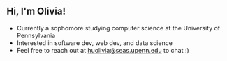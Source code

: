 ## Hi, I'm Olivia! 
- Currently a sophomore studying computer science at the University of Pennsylvania
- Interested in software dev, web dev, and data science
- Feel free to reach out at [huolivia@seas.upenn.edu](huolivia@seas.upenn.edu) to chat :)

<!--
**olivianhu/olivianhu** is a ✨ _special_ ✨ repository because its `README.md` (this file) appears on your GitHub profile.

Here are some ideas to get you started:

- 🔭 I’m currently working on ...
- 🌱 I’m currently learning ...
- 👯 I’m looking to collaborate on ...
- 🤔 I’m looking for help with ...
- 💬 Ask me about ...
- 📫 How to reach me: ...
- 😄 Pronouns: ...
- ⚡ Fun fact: ...
-->
